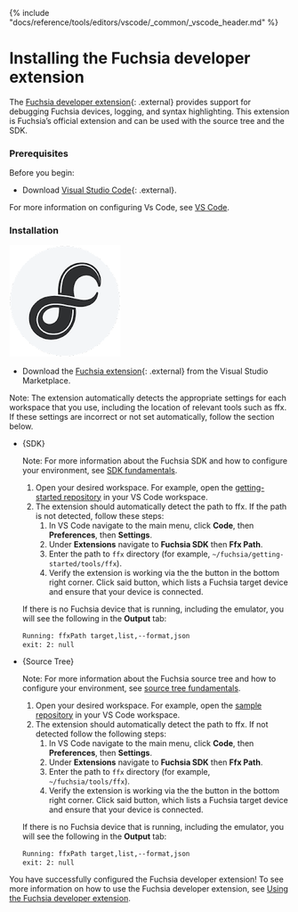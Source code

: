{% include "docs/reference/tools/editors/vscode/_common/_vscode_header.md" %}

# Installing the Fuchsia developer extension

The [Fuchsia developer extension][extension-link]{: .external} provides support for debugging
Fuchsia devices, logging, and syntax highlighting. This extension is Fuchsia’s official extension 
and can be used with the source tree and the SDK. 

### Prerequisites

Before you begin:

* Download [Visual Studio Code][vscode]{: .external}.

For more information on configuring Vs Code, see
[VS Code][vscode-fuchsia].

### Installation

<img class="vscode-image-logo"
     alt="This figure shows the image of the fuchsia extension logo"
     src="images/extensions/extension-logo.png">

* Download the [Fuchsia extension][extension-link]{: .external} from the Visual
  Studio Marketplace.

Note: The extension automatically detects the appropriate settings for each workspace that you use,
including the location of relevant tools such as ffx.  If these settings are incorrect or not set automatically,
follow the section below.

* {SDK}

    Note: For more information about the Fuchsia SDK and how to configure your environment, 
    see [SDK fundamentals][sdk-fundamentals].

    1. Open your desired workspace. For example, open the
       [getting-started repository][sdk-fundamentals] in your VS Code workspace.
    1. The extension should automatically detect the path to ffx. If the path
       is not detected, follow these steps:
        1. In VS Code navigate to the main menu, click **Code**, then **Preferences**, then **Settings**.
        1. Under **Extensions** navigate to **Fuchsia SDK** then **Ffx Path**.
        1. Enter the path to `ffx` directory (for example, `~/fuchsia/getting-started/tools/ffx`).
        1. Verify the extension is working via the the button in the bottom right corner. Click said button, which lists a Fuchsia target device and ensure that your device is connected.
 
    If there is no Fuchsia device that is running, including the emulator, you
    will see the following in the **Output** tab:

    ```none {:.devsite-disable-click-to-copy}
    Running: ffxPath target,list,--format,json
    exit: 2: null
    ```

* {Source Tree}

    Note: For more information about the Fuchsia source tree and how to configure your environment, 
    see [source tree fundamentals][sourcetree-fundamentals].

    1. Open your desired workspace. For example, open the [sample repository][sourcetree-fundamentals]
    in your VS Code workspace.
    1. The extension should automatically detect the path to ffx. If not detected follow the following steps:
        1. In VS Code navigate to the main menu, click **Code**, then **Preferences**, then **Settings**.
        1. Under **Extensions** navigate to **Fuchsia SDK** then **Ffx Path**.
        1. Enter the path to `ffx` directory (for example, ` ~/fuchsia/tools/ffx`).
        1. Verify the extension is working via the the button in the bottom right corner. Click said button, which lists a Fuchsia target device and ensure that your device is connected.

    If there is no Fuchsia device that is running, including the emulator, you will see the following in the **Output** tab:

    ```none {:.devsite-disable-click-to-copy}
    Running: ffxPath target,list,--format,json
    exit: 2: null
    ```

You have successfully configured the Fuchsia developer extension! To see more
information on how to use the Fuchsia developer extension, see
[Using the Fuchsia developer extension][using-fuchsia-ext].

<!-- Reference links -->
[sdk-fundamentals]: /docs/get-started/sdk/learn
[sourcetree-fundamentals]: /docs/get-started/learn
[vscode-fuchsia]: /docs/reference/tools/editors/README.md#vs-code
[vscode]: https://code.visualstudio.com/
[extension-link]: https://marketplace.visualstudio.com/items?itemName=fuchsia-authors.vscode-fuchsia
[using-fuchsia-ext]: /docs/reference/tools/editors/vscode/fuchsia-ext-using.md
